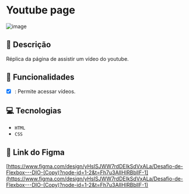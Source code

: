 # Youtube page
![image](https://github.com/user-attachments/assets/201317d4-d4f4-451a-af40-3d9b5c24f2ca)

## 📑 Descrição

Réplica da página de assistir um vídeo do youtube.

## 🎯 Funcionalidades

- [x] : Permite acessar vídeos.

## 💻 Tecnologias 

- `HTML`
- `CSS`
  
## 🎨 Link do Figma

[https://www.figma.com/design/yHsISJWW7rdDEIkSdVxALa/Desafio-de-Flexbox---DIO-(Copy)?node-id=1-2&t=Fh7u3AIIHIRBbllF-1](https://www.figma.com/design/yHsISJWW7rdDEIkSdVxALa/Desafio-de-Flexbox---DIO-(Copy)?node-id=1-2&t=Fh7u3AIIHIRBbllF-1)
